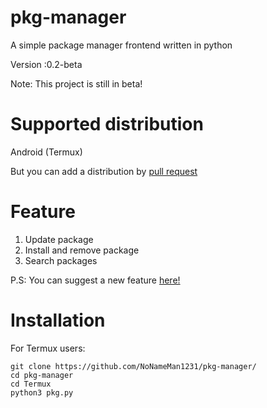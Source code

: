 # pkg-manager
A simple package manager frontend written in python

Version :0.2-beta

Note: This project is still in beta!

# Supported distribution
Android (Termux)

But you can add a distribution by [pull request](https://github.com/NoNameMan1231/pkg-manager/pulls)

# Feature

1. Update package
2. Install and remove package
3. Search packages

P.S: You can suggest a new feature [here!](https://github.com/NoNameMan1231/pkg-manager/discussions/2)

# Installation

For Termux users:
```
git clone https://github.com/NoNameMan1231/pkg-manager/
cd pkg-manager
cd Termux
python3 pkg.py
```
